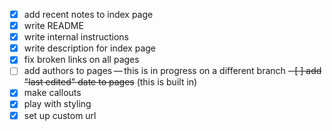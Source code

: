 - [x] add recent notes to index page
- [x] write README
- [x] write internal instructions
- [x] write description for index page
- [x] fix broken links on all pages
- [ ] add authors to pages — this is in progress on a different branch
~~- [ ] add "last edited" date to pages~~ (this is built in)
- [x] make callouts
- [x] play with styling
- [x] set up custom url